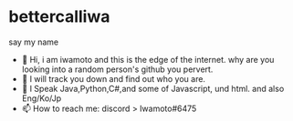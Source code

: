 # bettercalliwa
say my name

- 👋 Hi, i am iwamoto and this is the edge of the internet. why are you looking into a random person's github you pervert.
- 👀 I will track you down and find out who you are.
- 🌱 I Speak Java,Python,C#,and some of Javascript, und html. and also Eng/Ko/Jp
- 📫 How to reach me: discord > Iwamoto#6475
